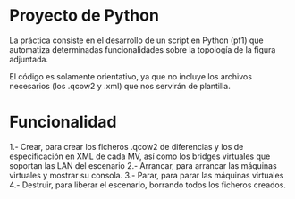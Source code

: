 # Proyecto de Python


La práctica consiste en el desarrollo de un script en Python (pf1) que automatiza determinadas funcionalidades sobre la topología de la figura adjuntada.

El código es solamente orientativo, ya que no incluye los archivos necesarios (los .qcow2 y .xml) que nos servirán de plantilla.

# Funcionalidad
  1.- Crear, para crear los ficheros .qcow2 de diferencias y los de especificación en XML de cada MV, así como los bridges virtuales que soportan las LAN del escenario
  2.- Arrancar, para arrancar las máquinas virtuales y mostrar su consola.
  3.- Parar, para parar las máquinas virtuales
  4.- Destruir, para liberar el escenario, borrando todos los ficheros creados.
